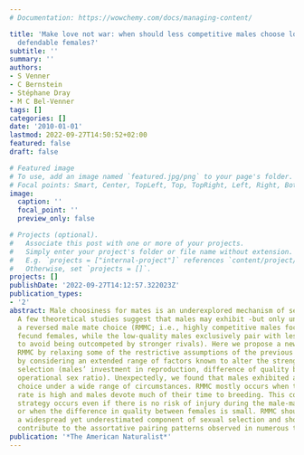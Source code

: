 ```yaml
---
# Documentation: https://wowchemy.com/docs/managing-content/

title: 'Make love not war: when should less competitive males choose low-quality but
  defendable females?'
subtitle: ''
summary: ''
authors:
- S Venner
- C Bernstein
- Stéphane Dray
- M C Bel-Venner
tags: []
categories: []
date: '2010-01-01'
lastmod: 2022-09-27T14:50:52+02:00
featured: false
draft: false

# Featured image
# To use, add an image named `featured.jpg/png` to your page's folder.
# Focal points: Smart, Center, TopLeft, Top, TopRight, Left, Right, BottomLeft, Bottom, BottomRight.
image:
  caption: ''
  focal_point: ''
  preview_only: false

# Projects (optional).
#   Associate this post with one or more of your projects.
#   Simply enter your project's folder or file name without extension.
#   E.g. `projects = ["internal-project"]` references `content/project/deep-learning/index.md`.
#   Otherwise, set `projects = []`.
projects: []
publishDate: '2022-09-27T14:12:57.322023Z'
publication_types:
- '2'
abstract: Male choosiness for mates is an underexplored mechanism of sexual selection.
  A few theoretical studies suggest that males may exhibit -but only under rare circumstances-
  a reversed male mate choice (RMMC; i.e., highly competitive males focus on the most
  fecund females, while the low‐quality males exclusively pair with less fecund mates
  to avoid being outcompeted by stronger rivals). Here we propose a new model to explore
  RMMC by relaxing some of the restrictive assumptions of the previous models and
  by considering an extended range of factors known to alter the strength of sexual
  selection (males’ investment in reproduction, difference of quality between females,
  operational sex ratio). Unexpectedly, we found that males exhibited a reversed mate
  choice under a wide range of circumstances. RMMC mostly occurs when the female encounter
  rate is high and males devote much of their time to breeding. This condition‐dependent
  strategy occurs even if there is no risk of injury during the male‐male contest
  or when the difference in quality between females is small. RMMC should thus be
  a widespread yet underestimated component of sexual selection and should largely
  contribute to the assortative pairing patterns observed in numerous taxa.
publication: '*The American Naturalist*'
---
```


